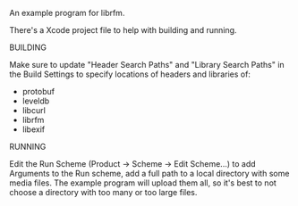 An example program for librfm.

There's a Xcode project file to help with building and running.

BUILDING

Make sure to update "Header Search Paths" and "Library Search Paths" in
the Build Settings to specify locations of headers and libraries of:
* protobuf
* leveldb
* libcurl
* librfm
* libexif

RUNNING

Edit the Run Scheme (Product -> Scheme -> Edit Scheme...) to add Arguments
to the Run scheme, add a full path to a local directory with some media
files. The example program will upload them all, so it's best to not choose
a directory with too many or too large files.
